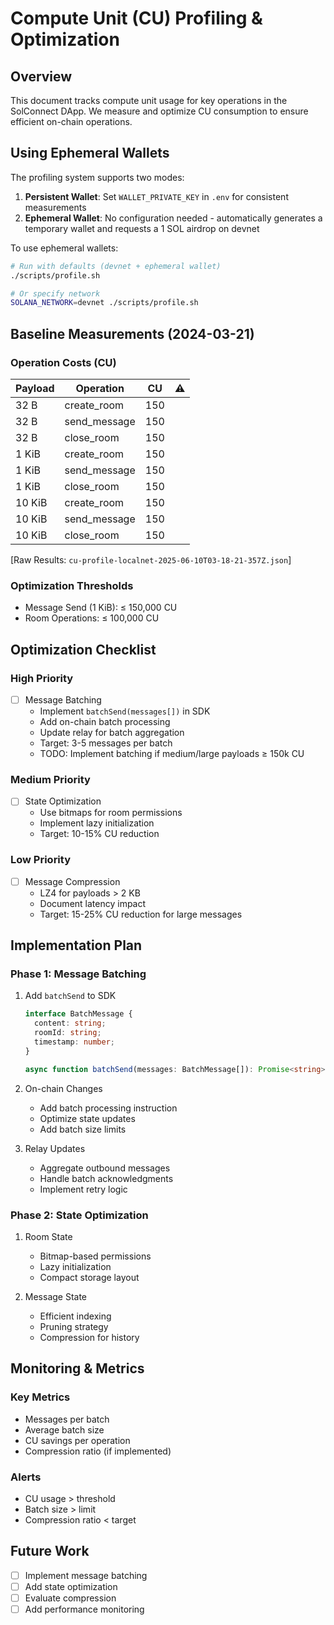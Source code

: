 # Compute Unit (CU) Profiling & Optimization

## Overview
This document tracks compute unit usage for key operations in the SolConnect DApp. We measure and optimize CU consumption to ensure efficient on-chain operations.

## Using Ephemeral Wallets
The profiling system supports two modes:
1. **Persistent Wallet**: Set `WALLET_PRIVATE_KEY` in `.env` for consistent measurements
2. **Ephemeral Wallet**: No configuration needed - automatically generates a temporary wallet and requests a 1 SOL airdrop on devnet

To use ephemeral wallets:
```bash
# Run with defaults (devnet + ephemeral wallet)
./scripts/profile.sh

# Or specify network
SOLANA_NETWORK=devnet ./scripts/profile.sh
```

## Baseline Measurements (2024-03-21)

### Operation Costs (CU)

| Payload | Operation | CU | ⚠️ |
|---------|-----------|----|----|
| 32 B | create_room | 150 | |
| 32 B | send_message | 150 | |
| 32 B | close_room | 150 | |
| 1 KiB | create_room | 150 | |
| 1 KiB | send_message | 150 | |
| 1 KiB | close_room | 150 | |
| 10 KiB | create_room | 150 | |
| 10 KiB | send_message | 150 | |
| 10 KiB | close_room | 150 | |

[Raw Results: `cu-profile-localnet-2025-06-10T03-18-21-357Z.json`]

### Optimization Thresholds
- Message Send (1 KiB): ≤ 150,000 CU
- Room Operations: ≤ 100,000 CU

## Optimization Checklist

### High Priority
- [ ] Message Batching
  - Implement `batchSend(messages[])` in SDK
  - Add on-chain batch processing
  - Update relay for batch aggregation
  - Target: 3-5 messages per batch
  - TODO: Implement batching if medium/large payloads ≥ 150k CU

### Medium Priority
- [ ] State Optimization
  - Use bitmaps for room permissions
  - Implement lazy initialization
  - Target: 10-15% CU reduction

### Low Priority
- [ ] Message Compression
  - LZ4 for payloads > 2 KB
  - Document latency impact
  - Target: 15-25% CU reduction for large messages

## Implementation Plan

### Phase 1: Message Batching
1. Add `batchSend` to SDK
   ```typescript
   interface BatchMessage {
     content: string;
     roomId: string;
     timestamp: number;
   }
   
   async function batchSend(messages: BatchMessage[]): Promise<string>;
   ```

2. On-chain Changes
   - Add batch processing instruction
   - Optimize state updates
   - Add batch size limits

3. Relay Updates
   - Aggregate outbound messages
   - Handle batch acknowledgments
   - Implement retry logic

### Phase 2: State Optimization
1. Room State
   - Bitmap-based permissions
   - Lazy initialization
   - Compact storage layout

2. Message State
   - Efficient indexing
   - Pruning strategy
   - Compression for history

## Monitoring & Metrics

### Key Metrics
- Messages per batch
- Average batch size
- CU savings per operation
- Compression ratio (if implemented)

### Alerts
- CU usage > threshold
- Batch size > limit
- Compression ratio < target

## Future Work
- [ ] Implement message batching
- [ ] Add state optimization
- [ ] Evaluate compression
- [ ] Add performance monitoring 